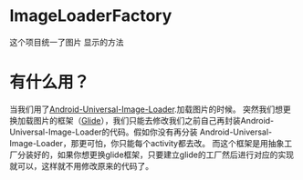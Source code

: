 # ImageLoaderFactory
这个项目统一了图片 显示的方法

# 有什么用？
当我们用了[Android-Universal-Image-Loader](https://github.com/nostra13/Android-Universal-Image-Loader/).加载图片的时候。
突然我们想更换加载图片的框架（[Glide](https://github.com/bumptech/glide)），我们只能去修改我们之前自己再封装Android-Universal-Image-Loader的代码。假如你没有再分装
Android-Universal-Image-Loader，那更可怕，你只能每个activity都去改。
而这个框架是用抽象工厂分装好的，如果你想更换glide框架，只要建立glide的工厂然后进行对应的实现就可以，这样就不用修改原来的代码了。
